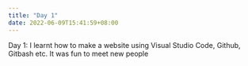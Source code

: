```yaml
---
title: "Day 1"
date: 2022-06-09T15:41:59+08:00
---
```

Day 1: I learnt how to make a website using Visual Studio Code, Github, Gitbash etc. It was fun to meet new people
